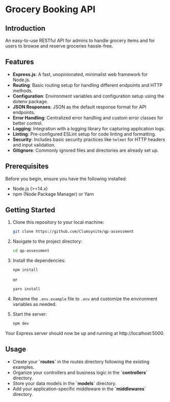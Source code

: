 # Grocery Booking API

## Introduction
An easy-to-use RESTful API for admins to handle grocery items and for users to browse and reserve groceries hassle-free.

## Features

- **Express.js**: A fast, unopinionated, minimalist web framework for Node.js.
- **Routing**: Basic routing setup for handling different endpoints and HTTP methods.
- **Configuration**: Environment variables and configuration setup using the dotenv package.
- **JSON Responses**: JSON as the default response format for API endpoints.
- **Error Handling**: Centralized error handling and custom error classes for better control.
- **Logging**: Integration with a logging library for capturing application logs.
- **Linting**: Pre-configured ESLint setup for code linting and formatting.
- **Security**: Includes basic security practices like `helmet` for HTTP headers and input validation.
- **Gitignore**: Commonly ignored files and directories are already set up.

## Prerequisites

Before you begin, ensure you have the following installed:

- Node.js (>=14.x)
- npm (Node Package Manager) or Yarn

## Getting Started

1. Clone this repository to your local machine:

    ```bash
    git clone https://github.com/Clumsynite/qp-assessment
    ```


2. Navigate to the project directory:

    ```bash
    cd qp-assessment
    ```

3. Install the dependencies:

    ```bash
    npm install
    ```

    or

    ```bash
    yarn install
    ```

4. Rename the `.env.example` file to `.env` and customize the environment variables as needed.

5. Start the server:

    ```bash
    npm dev
    ```

Your Express server should now be up and running at http://localhost:5000.


## Usage

- Create your **\`routes\`** in the routes directory following the existing examples.
- Organize your controllers and business logic in the **\`controllers\`** directory.
- Store your data models in the **\`models\`** directory.
- Add your application-specific middleware in the **\`middlewares\`** directory.
